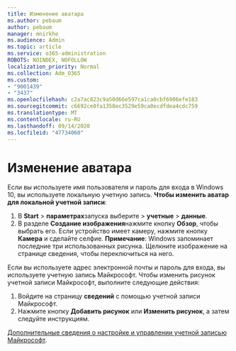```yaml
---
title: Изменение аватара
ms.author: pebaum
author: pebaum
manager: mnirkhe
ms.audience: Admin
ms.topic: article
ms.service: o365-administration
ROBOTS: NOINDEX, NOFOLLOW
localization_priority: Normal
ms.collection: Adm_O365
ms.custom:
- "9001439"
- "3437"
ms.openlocfilehash: c2a7ac823c9a50d66e597ca1ca0cbf6906efe183
ms.sourcegitcommit: c6692ce0fa1358ec3529e59ca0ecdfdea4cdc759
ms.translationtype: MT
ms.contentlocale: ru-RU
ms.lasthandoff: 09/14/2020
ms.locfileid: "47734060"
---
```

# <a name="change-account-picture"></a>Изменение аватара

Если вы используете имя пользователя и пароль для входа в Windows 10, вы используете локальную учетную запись. **Чтобы изменить аватар для локальной учетной записи**:

1. В **Start**  >  **параметрах**запуска выберите  >  **учетные**  >  **данные**.
2. В разделе **Создание изображения**нажмите кнопку **Обзор**, чтобы выбрать его. Если устройство имеет камеру, нажмите кнопку **Камера** и сделайте селфие. 
    **Примечание**: Windows запоминает последние три использованных рисунка. Щелкните изображение на странице сведения, чтобы переключиться на него.

Если вы используете адрес электронной почты и пароль для входа, вы используете учетную запись Майкрософт. Чтобы изменить рисунок учетной записи Майкрософт, выполните следующие действия:

1. Войдите на страницу **сведений** с помощью учетной записи Майкрософт.
2. Нажмите кнопку **Добавить рисунок** или **Изменить рисунок**, а затем следуйте инструкциям.

[Дополнительные сведения о настройке и управлении учетной записью Майкрософт](https://support.microsoft.com/products/microsoft-account?category=manage-account).
